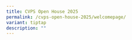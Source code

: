 ```yaml
---
title: CVPS Open House 2025
permalink: /cvps-open-house-2025/welcomepage/
variant: tiptap
description: ""
---
```

